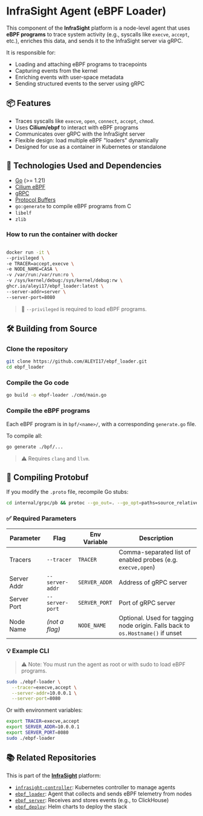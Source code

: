 # InfraSight Agent (eBPF Loader)

This component of the **InfraSight** platform is a node-level agent that uses **eBPF programs** to trace system activity (e.g., syscalls like `execve`, `accept`, etc.), enriches this data, and sends it to the InfraSight server via gRPC.

It is responsible for:
- Loading and attaching eBPF programs to tracepoints
- Capturing events from the kernel
- Enriching events with user-space metadata
- Sending structured events to the server using gRPC

## 📦 Features

- Traces syscalls like `execve`, `open`, `connect`, `accept`, `chmod`.
- Uses **Cilium/ebpf** to interact with eBPF programs
- Communicates over gRPC with the InfraSight server
- Flexible design: load multiple eBPF "loaders" dynamically
- Designed for use as a container in Kubernetes or standalone

## 🧱 Technologies Used and Dependencies

- [Go](https://golang.org/) (>= 1.21)
- [Cilium eBPF](https://github.com/cilium/ebpf)
- [gRPC](https://grpc.io/)
- [Protocol Buffers](https://protobuf.dev/)
- `go:generate` to compile eBPF programs from C
- `libelf`
- `zlib`


### How to run the container with docker

```bash

docker run -it \
--privileged \
-e TRACER=accept,execve \
-e NODE_NAME=CASA \
-v /var/run:/var/run:ro \
-v /sys/kernel/debug:/sys/kernel/debug:rw \
ghcr.io/aleyi17/ebpf_loader:latest \
--server-addr=server \
--server-port=8080

```
> 🔐 `--privileged` is required to load eBPF programs.

## 🛠️ Building from Source

### Clone the repository
```bash
git clone https://github.com/ALEYI17/ebpf_loader.git
cd ebpf_loader
```

### Compile the Go code
```bash
go build -o ebpf-loader ./cmd/main.go
```

### Compile the eBPF programs
Each eBPF program is in `bpf/<name>/`, with a corresponding `generate.go` file.

To compile all:
```bash
go generate ./bpf/...
```

> ⚠️ Requires `clang` and `llvm`.


## 🧪 Compiling Protobuf
If you modify the `.proto` file, recompile Go stubs:

```bash
cd internal/grpc/pb && protoc --go_out=. --go_opt=paths=source_relative --go-grpc_out=. --go-grpc_opt=paths=source_relative ebpf_event.proto
```

### ✅ Required Parameters

| Parameter     | Flag              | Env Variable   | Description                               |
|---------------|------------------|----------------|-------------------------------------------|
| Tracers       | `--tracer`       | `TRACER`       | Comma-separated list of enabled probes (e.g. `execve,open`) |
| Server Addr   | `--server-addr`  | `SERVER_ADDR`  | Address of gRPC server                    |
| Server Port   | `--server-port`  | `SERVER_PORT`  | Port of gRPC server                       |
| Node Name     | _(not a flag)_   | `NODE_NAME`    | Optional. Used for tagging node origin. Falls back to `os.Hostname()` if unset |

### 💡 Example CLI
> ⚠️ Note: You must run the agent as root or with sudo to load eBPF programs.
```bash
sudo ./ebpf-loader \
  --tracer=execve,accept \
  --server-addr=10.0.0.1 \
  --server-port=8080
```

Or with environment variables:

```bash
export TRACER=execve,accept
export SERVER_ADDR=10.0.0.1
export SERVER_PORT=8080
sudo ./ebpf-loader
```

## 📚 Related Repositories

This is part of the **[InfraSight](https://github.com/ALEYI17/InfraSight)** platform:

- [`infrasight-controller`](https://github.com/ALEYI17/infrasight-controller): Kubernetes controller to manage agents
- [`ebpf_loader`](https://github.com/ALEYI17/ebpf_loader): Agent that collects and sends eBPF telemetry from nodes
- [`ebpf_server`](https://github.com/ALEYI17/ebpf_server): Receives and stores events (e.g., to ClickHouse)
- [`ebpf_deploy`](https://github.com/ALEYI17/ebpf_deploy): Helm charts to deploy the stack
